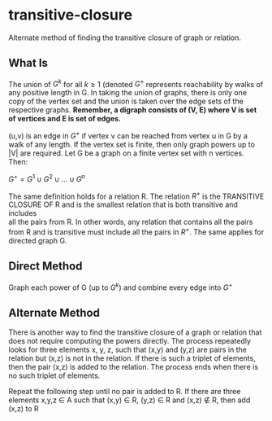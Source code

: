 # transitive-closure
Alternate method of finding the transitive closure of graph or relation.

## What Is
The union of $`G^{k}`$ for all $`k\ge 1`$ (denoted $`G^{+}`$ represents reachability by walks of any positive length in G.
In taking the union of graphs, there is only one copy of the vertex set and the union is taken over the edge sets of the 
respective graphs.  **Remember, a digraph consists of (V, E) where V is set of vertices and E is set of edges.**

(u,v) is an edge in $`G^{+}`$ if vertex v can be reached from vertex u in G by a walk of any length.  If the vertex set is finite,
then only graph powers up to |V| are required.  Let G be a graph on a finite vertex set with n vertices.  Then:

$`G^{+} = G^{1}\cup G^{2}\cup ...\cup G^{n}`$

The same definition holds for a relation R.
The relation $`R^{+}`$ is the TRANSITIVE CLOSURE OF R and is the smallest relation that is both transitive and includes  
all the pairs from R.  In other words, any relation that contains all the pairs from R and is transitive must include all
the pairs in $`R^{+}`$.  The same applies for directed graph G.

## Direct Method
Graph each power of G (up to $`G^{k}`$) and combine every edge into $`G^{+}`$

## Alternate Method
There is another way to find the transitive closure of a graph or relation that does not require computing the powers directly.
The process repeatedly looks for three elements x, y, z, such that (x,y) and (y,z) are pairs in the relation but (x,z)
is not in the relation.  If there is such a triplet of elements, then the pair (x,z) is added to the relation.  The process
ends when there is no such triplet of elements.

Repeat the following step until no pair is added to R.
  If there are three elements x,y,z ∈ A such that (x,y) ∈ R, (y,z) ∈ R and (x,z) ∉ R, then add (x,z) to R
